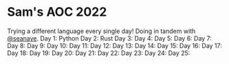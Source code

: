 # Sam's AOC 2022
Trying a different language every single day! Doing in tandem with [@seanaye](https://github.com/seanaye).
Day 1: Python
Day 2: Rust
Day 3:
Day 4:
Day 5:
Day 6:
Day 7:
Day 8:
Day 9:
Day 10:
Day 11:
Day 12:
Day 13:
Day 14:
Day 15:
Day 16:
Day 17:
Day 18:
Day 19:
Day 20:
Day 21:
Day 22:
Day 23:
Day 24:
Day 25:
